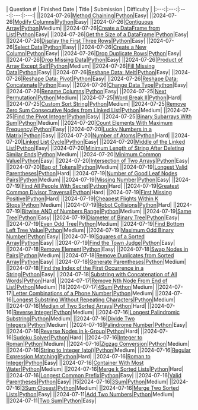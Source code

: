 | Question # | Finished Date | Title | Submission | Difficulty |
    |:---:|:---:|:---:|:---:|:---:|
    ||2024-07-26|[Method Chaining](https://leetcode.com/problems/method-chaining/description/)|[Python](https://github.com/yutsang/leetcode/blob/main/submissions/unknown_method-chaining.py)|Easy|
||2024-07-26|[Modify Columns](https://leetcode.com/problems/modify-columns/description/)|[Python](https://github.com/yutsang/leetcode/blob/main/submissions/unknown_modify-columns.py)|Easy|
||2024-07-26|[Contiguous Array](https://leetcode.com/problems/contiguous-array/description/)|[Python](https://github.com/yutsang/leetcode/blob/main/submissions/unknown_contiguous-array.py)|Medium|
||2024-07-26|[Create a DataFrame from List](https://leetcode.com/problems/create-a-dataframe-from-list/description/)|[Python](https://github.com/yutsang/leetcode/blob/main/submissions/unknown_create-a-dataframe-from-list.py)|Easy|
||2024-07-26|[Get the Size of a DataFrame](https://leetcode.com/problems/get-the-size-of-a-dataframe/description/)|[Python](https://github.com/yutsang/leetcode/blob/main/submissions/unknown_get-the-size-of-a-dataframe.py)|Easy|
||2024-07-26|[Display the First Three Rows](https://leetcode.com/problems/display-the-first-three-rows/description/)|[Python](https://github.com/yutsang/leetcode/blob/main/submissions/unknown_display-the-first-three-rows.py)|Easy|
||2024-07-26|[Select Data](https://leetcode.com/problems/select-data/description/)|[Python](https://github.com/yutsang/leetcode/blob/main/submissions/unknown_select-data.py)|Easy|
||2024-07-26|[Create a New Column](https://leetcode.com/problems/create-a-new-column/description/)|[Python](https://github.com/yutsang/leetcode/blob/main/submissions/unknown_create-a-new-column.py)|Easy|
||2024-07-26|[Drop Duplicate Rows](https://leetcode.com/problems/drop-duplicate-rows/description/)|[Python](https://github.com/yutsang/leetcode/blob/main/submissions/unknown_drop-duplicate-rows.py)|Easy|
||2024-07-26|[Drop Missing Data](https://leetcode.com/problems/drop-missing-data/description/)|[Python](https://github.com/yutsang/leetcode/blob/main/submissions/unknown_drop-missing-data.py)|Easy|
||2024-07-26|[Product of Array Except Self](https://leetcode.com/problems/product-of-array-except-self/description/)|[Python](https://github.com/yutsang/leetcode/blob/main/submissions/unknown_product-of-array-except-self.py)|Medium|
||2024-07-26|[Fill Missing Data](https://leetcode.com/problems/fill-missing-data/description/)|[Python](https://github.com/yutsang/leetcode/blob/main/submissions/unknown_fill-missing-data.py)|Easy|
||2024-07-26|[Reshape Data: Melt](https://leetcode.com/problems/reshape-data-melt/description/)|[Python](https://github.com/yutsang/leetcode/blob/main/submissions/unknown_reshape-data-melt.py)|Easy|
||2024-07-26|[Reshape Data: Pivot](https://leetcode.com/problems/reshape-data-pivot/description/)|[Python](https://github.com/yutsang/leetcode/blob/main/submissions/unknown_reshape-data-pivot.py)|Easy|
||2024-07-26|[Reshape Data: Concatenate](https://leetcode.com/problems/reshape-data-concatenate/description/)|[Python](https://github.com/yutsang/leetcode/blob/main/submissions/unknown_reshape-data-concatenate.py)|Easy|
||2024-07-26|[Change Data Type](https://leetcode.com/problems/change-data-type/description/)|[Python](https://github.com/yutsang/leetcode/blob/main/submissions/unknown_change-data-type.py)|Easy|
||2024-07-26|[Rename Columns](https://leetcode.com/problems/rename-columns/description/)|[Python](https://github.com/yutsang/leetcode/blob/main/submissions/unknown_rename-columns.py)|Easy|
||2024-07-25|[Next Permutation](https://leetcode.com/problems/next-permutation/description/)|[Python](https://github.com/yutsang/leetcode/blob/main/submissions/unknown_next-permutation.py)|Medium|
||2024-07-25|[Word Break II](https://leetcode.com/problems/word-break-ii/description/)|[Python](https://github.com/yutsang/leetcode/blob/main/submissions/unknown_word-break-ii.py)|Hard|
||2024-07-25|[Custom Sort String](https://leetcode.com/problems/custom-sort-string/description/)|[Python](https://github.com/yutsang/leetcode/blob/main/submissions/unknown_custom-sort-string.py)|Medium|
||2024-07-25|[Remove Zero Sum Consecutive Nodes from Linked List](https://leetcode.com/problems/remove-zero-sum-consecutive-nodes-from-linked-list/description/)|[Python](https://github.com/yutsang/leetcode/blob/main/submissions/unknown_remove-zero-sum-consecutive-nodes-from-linked-list.py)|Medium|
||2024-07-25|[Find the Pivot Integer](https://leetcode.com/problems/find-the-pivot-integer/description/)|[Python](https://github.com/yutsang/leetcode/blob/main/submissions/unknown_find-the-pivot-integer.py)|Easy|
||2024-07-25|[Binary Subarrays With Sum](https://leetcode.com/problems/binary-subarrays-with-sum/description/)|[Python](https://github.com/yutsang/leetcode/blob/main/submissions/unknown_binary-subarrays-with-sum.py)|Medium|
||2024-07-20|[Count Elements With Maximum Frequency](https://leetcode.com/problems/count-elements-with-maximum-frequency/description/)|[Python](https://github.com/yutsang/leetcode/blob/main/submissions/unknown_count-elements-with-maximum-frequency.py)|Easy|
||2024-07-20|[Lucky Numbers in a Matrix](https://leetcode.com/problems/lucky-numbers-in-a-matrix/description/)|[Python](https://github.com/yutsang/leetcode/blob/main/submissions/unknown_lucky-numbers-in-a-matrix.py)|Easy|
||2024-07-20|[Number of Atoms](https://leetcode.com/problems/number-of-atoms/description/)|[Python](https://github.com/yutsang/leetcode/blob/main/submissions/unknown_number-of-atoms.py)|Hard|
||2024-07-20|[Linked List Cycle](https://leetcode.com/problems/linked-list-cycle/description/)|[Python](https://github.com/yutsang/leetcode/blob/main/submissions/unknown_linked-list-cycle.py)|Easy|
||2024-07-20|[Middle of the Linked List](https://leetcode.com/problems/middle-of-the-linked-list/description/)|[Python](https://github.com/yutsang/leetcode/blob/main/submissions/unknown_middle-of-the-linked-list.py)|Easy|
||2024-07-20|[Minimum Length of String After Deleting Similar Ends](https://leetcode.com/problems/minimum-length-of-string-after-deleting-similar-ends/description/)|[Python](https://github.com/yutsang/leetcode/blob/main/submissions/unknown_minimum-length-of-string-after-deleting-similar-ends.py)|Medium|
||2024-07-20|[Minimum Common Value](https://leetcode.com/problems/minimum-common-value/description/)|[Python](https://github.com/yutsang/leetcode/blob/main/submissions/unknown_minimum-common-value.py)|Easy|
||2024-07-20|[Intersection of Two Arrays](https://leetcode.com/problems/intersection-of-two-arrays/description/)|[Python](https://github.com/yutsang/leetcode/blob/main/submissions/unknown_intersection-of-two-arrays.py)|Easy|
||2024-07-20|[Bag of Tokens](https://leetcode.com/problems/bag-of-tokens/description/)|[Python](https://github.com/yutsang/leetcode/blob/main/submissions/unknown_bag-of-tokens.py)|Medium|
||2024-07-19|[Longest Valid Parentheses](https://leetcode.com/problems/longest-valid-parentheses/description/)|[Python](https://github.com/yutsang/leetcode/blob/main/submissions/unknown_longest-valid-parentheses.py)|Hard|
||2024-07-19|[Number of Good Leaf Nodes Pairs](https://leetcode.com/problems/number-of-good-leaf-nodes-pairs/description/)|[Python](https://github.com/yutsang/leetcode/blob/main/submissions/unknown_number-of-good-leaf-nodes-pairs.py)|Medium|
||2024-07-19|[Missing Number](https://leetcode.com/problems/missing-number/description/)|[Python](https://github.com/yutsang/leetcode/blob/main/submissions/unknown_missing-number.py)|Easy|
||2024-07-19|[Find All People With Secret](https://leetcode.com/problems/find-all-people-with-secret/description/)|[Python](https://github.com/yutsang/leetcode/blob/main/submissions/unknown_find-all-people-with-secret.py)|Hard|
||2024-07-19|[Greatest Common Divisor Traversal](https://leetcode.com/problems/greatest-common-divisor-traversal/description/)|[Python](https://github.com/yutsang/leetcode/blob/main/submissions/unknown_greatest-common-divisor-traversal.py)|Hard|
||2024-07-19|[First Missing Positive](https://leetcode.com/problems/first-missing-positive/description/)|[Python](https://github.com/yutsang/leetcode/blob/main/submissions/unknown_first-missing-positive.py)|Hard|
||2024-07-19|[Cheapest Flights Within K Stops](https://leetcode.com/problems/cheapest-flights-within-k-stops/description/)|[Python](https://github.com/yutsang/leetcode/blob/main/submissions/unknown_cheapest-flights-within-k-stops.py)|Medium|
||2024-07-19|[Robot Collisions](https://leetcode.com/problems/robot-collisions/description/)|[Python](https://github.com/yutsang/leetcode/blob/main/submissions/unknown_robot-collisions.py)|Hard|
||2024-07-19|[Bitwise AND of Numbers Range](https://leetcode.com/problems/bitwise-and-of-numbers-range/description/)|[Python](https://github.com/yutsang/leetcode/blob/main/submissions/unknown_bitwise-and-of-numbers-range.py)|Medium|
||2024-07-19|[Same Tree](https://leetcode.com/problems/same-tree/description/)|[Python](https://github.com/yutsang/leetcode/blob/main/submissions/unknown_same-tree.py)|Easy|
||2024-07-19|[Diameter of Binary Tree](https://leetcode.com/problems/diameter-of-binary-tree/description/)|[Python](https://github.com/yutsang/leetcode/blob/main/submissions/unknown_diameter-of-binary-tree.py)|Easy|
||2024-07-19|[Even Odd Tree](https://leetcode.com/problems/even-odd-tree/description/)|[Python](https://github.com/yutsang/leetcode/blob/main/submissions/unknown_even-odd-tree.py)|Medium|
||2024-07-19|[Find Bottom Left Tree Value](https://leetcode.com/problems/find-bottom-left-tree-value/description/)|[Python](https://github.com/yutsang/leetcode/blob/main/submissions/unknown_find-bottom-left-tree-value.py)|Medium|
||2024-07-19|[Maximum Odd Binary Number](https://leetcode.com/problems/maximum-odd-binary-number/description/)|[Python](https://github.com/yutsang/leetcode/blob/main/submissions/unknown_maximum-odd-binary-number.py)|Easy|
||2024-07-19|[Squares of a Sorted Array](https://leetcode.com/problems/squares-of-a-sorted-array/description/)|[Python](https://github.com/yutsang/leetcode/blob/main/submissions/unknown_squares-of-a-sorted-array.py)|Easy|
||2024-07-19|[Find the Town Judge](https://leetcode.com/problems/find-the-town-judge/description/)|[Python](https://github.com/yutsang/leetcode/blob/main/submissions/unknown_find-the-town-judge.py)|Easy|
||2024-07-18|[Remove Element](https://leetcode.com/problems/remove-element/description/)|[Python](https://github.com/yutsang/leetcode/blob/main/submissions/unknown_remove-element.py)|Easy|
||2024-07-18|[Swap Nodes in Pairs](https://leetcode.com/problems/swap-nodes-in-pairs/description/)|[Python](https://github.com/yutsang/leetcode/blob/main/submissions/unknown_swap-nodes-in-pairs.py)|Medium|
||2024-07-18|[Remove Duplicates from Sorted Array](https://leetcode.com/problems/remove-duplicates-from-sorted-array/description/)|[Python](https://github.com/yutsang/leetcode/blob/main/submissions/unknown_remove-duplicates-from-sorted-array.py)|Easy|
||2024-07-18|[Generate Parentheses](https://leetcode.com/problems/generate-parentheses/description/)|[Python](https://github.com/yutsang/leetcode/blob/main/submissions/unknown_generate-parentheses.py)|Medium|
||2024-07-18|[Find the Index of the First Occurrence in a String](https://leetcode.com/problems/find-the-index-of-the-first-occurrence-in-a-string/description/)|[Python](https://github.com/yutsang/leetcode/blob/main/submissions/unknown_find-the-index-of-the-first-occurrence-in-a-string.py)|Easy|
||2024-07-18|[Substring with Concatenation of All Words](https://leetcode.com/problems/substring-with-concatenation-of-all-words/description/)|[Python](https://github.com/yutsang/leetcode/blob/main/submissions/unknown_substring-with-concatenation-of-all-words.py)|Hard|
||2024-07-17|[Remove Nth Node From End of List](https://leetcode.com/problems/remove-nth-node-from-end-of-list/description/)|[Python](https://github.com/yutsang/leetcode/blob/main/submissions/unknown_remove-nth-node-from-end-of-list.py)|Medium|
|18|2024-07-17|[4Sum](https://leetcode.com/problems/4sum/description/)|[Python](https://github.com/yutsang/leetcode/blob/main/submissions/18_4sum.py)|Medium|
||2024-07-17|[Letter Combinations of a Phone Number](https://leetcode.com/problems/letter-combinations-of-a-phone-number/description/)|[Python](https://github.com/yutsang/leetcode/blob/main/submissions/unknown_letter-combinations-of-a-phone-number.py)|Medium|
||2024-07-16|[Longest Substring Without Repeating Characters](https://leetcode.com/problems/longest-substring-without-repeating-characters/description/)|[Python](https://github.com/yutsang/leetcode/blob/main/submissions/unknown_longest-substring-without-repeating-characters.py)|Medium|
||2024-07-16|[Median of Two Sorted Arrays](https://leetcode.com/problems/median-of-two-sorted-arrays/description/)|[Python](https://github.com/yutsang/leetcode/blob/main/submissions/unknown_median-of-two-sorted-arrays.py)|Hard|
||2024-07-16|[Reverse Integer](https://leetcode.com/problems/reverse-integer/description/)|[Python](https://github.com/yutsang/leetcode/blob/main/submissions/unknown_reverse-integer.py)|Medium|
||2024-07-16|[Longest Palindromic Substring](https://leetcode.com/problems/longest-palindromic-substring/description/)|[Python](https://github.com/yutsang/leetcode/blob/main/submissions/unknown_longest-palindromic-substring.py)|Medium|
||2024-07-16|[Divide Two Integers](https://leetcode.com/problems/divide-two-integers/description/)|[Python](https://github.com/yutsang/leetcode/blob/main/submissions/unknown_divide-two-integers.py)|Medium|
||2024-07-16|[Palindrome Number](https://leetcode.com/problems/palindrome-number/description/)|[Python](https://github.com/yutsang/leetcode/blob/main/submissions/unknown_palindrome-number.py)|Easy|
||2024-07-16|[Reverse Nodes in k-Group](https://leetcode.com/problems/reverse-nodes-in-k-group/description/)|[Python](https://github.com/yutsang/leetcode/blob/main/submissions/unknown_reverse-nodes-in-k-group.py)|Hard|
||2024-07-16|[Sudoku Solver](https://leetcode.com/problems/sudoku-solver/description/)|[Python](https://github.com/yutsang/leetcode/blob/main/submissions/unknown_sudoku-solver.py)|Hard|
||2024-07-16|[Integer to Roman](https://leetcode.com/problems/integer-to-roman/description/)|[Python](https://github.com/yutsang/leetcode/blob/main/submissions/unknown_integer-to-roman.py)|Medium|
||2024-07-16|[Zigzag Conversion](https://leetcode.com/problems/zigzag-conversion/description/)|[Python](https://github.com/yutsang/leetcode/blob/main/submissions/unknown_zigzag-conversion.py)|Medium|
||2024-07-16|[String to Integer (atoi)](https://leetcode.com/problems/string-to-integer-atoi/description/)|[Python](https://github.com/yutsang/leetcode/blob/main/submissions/unknown_string-to-integer-atoi.py)|Medium|
||2024-07-16|[Regular Expression Matching](https://leetcode.com/problems/regular-expression-matching/description/)|[Python](https://github.com/yutsang/leetcode/blob/main/submissions/unknown_regular-expression-matching.py)|Hard|
||2024-07-16|[Roman to Integer](https://leetcode.com/problems/roman-to-integer/description/)|[Python](https://github.com/yutsang/leetcode/blob/main/submissions/unknown_roman-to-integer.py)|Easy|
||2024-07-16|[Container With Most Water](https://leetcode.com/problems/container-with-most-water/description/)|[Python](https://github.com/yutsang/leetcode/blob/main/submissions/unknown_container-with-most-water.py)|Medium|
||2024-07-16|[Merge k Sorted Lists](https://leetcode.com/problems/merge-k-sorted-lists/description/)|[Python](https://github.com/yutsang/leetcode/blob/main/submissions/unknown_merge-k-sorted-lists.py)|Hard|
||2024-07-16|[Longest Common Prefix](https://leetcode.com/problems/longest-common-prefix/description/)|[Python](https://github.com/yutsang/leetcode/blob/main/submissions/unknown_longest-common-prefix.py)|Easy|
||2024-07-16|[Valid Parentheses](https://leetcode.com/problems/valid-parentheses/description/)|[Python](https://github.com/yutsang/leetcode/blob/main/submissions/unknown_valid-parentheses.py)|Easy|
|15|2024-07-16|[3Sum](https://leetcode.com/problems/3sum/description/)|[Python](https://github.com/yutsang/leetcode/blob/main/submissions/15_3sum.py)|Medium|
||2024-07-16|[3Sum Closest](https://leetcode.com/problems/3sum-closest/description/)|[Python](https://github.com/yutsang/leetcode/blob/main/submissions/unknown_3sum-closest.py)|Medium|
||2024-07-16|[Merge Two Sorted Lists](https://leetcode.com/problems/merge-two-sorted-lists/description/)|[Python](https://github.com/yutsang/leetcode/blob/main/submissions/unknown_merge-two-sorted-lists.py)|Easy|
||2024-07-11|[Add Two Numbers](https://leetcode.com/problems/add-two-numbers/description/)|[Python](https://github.com/yutsang/leetcode/blob/main/submissions/unknown_add-two-numbers.py)|Medium|
||2024-07-11|[Two Sum](https://leetcode.com/problems/two-sum/description/)|[Python](https://github.com/yutsang/leetcode/blob/main/submissions/unknown_two-sum.py)|Easy|
